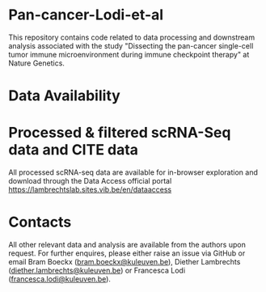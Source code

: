 # Pan-cancer-Lodi-et-al
This repository contains code related to data processing and downstream analysis associated with the study "Dissecting the pan-cancer single-cell tumor immune microenvironment during immune checkpoint therapy" at Nature Genetics.

# Data Availability 
# Processed & filtered scRNA-Seq data and CITE data
All processed scRNA-seq data are available for in-browser exploration and download through the Data Access official portal https://lambrechtslab.sites.vib.be/en/dataaccess 

# Contacts
All other relevant data and analysis are available from the authors upon request. For further enquires, please either raise an issue via GitHub or email Bram Boeckx (bram.boeckx@kuleuven.be), Diether Lambrechts (diether.lambrechts@kuleuven.be) or Francesca Lodi (francesca.lodi@kuleuven.be). 
